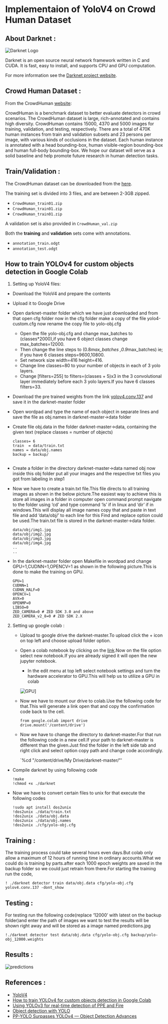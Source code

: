 # Implementaion of YoloV4 on Crowd Human Dataset

## About Darknet :

![Darknet Logo](http://pjreddie.com/media/files/darknet-black-small.png) 

Darknet is an open source neural network framework written in C and CUDA. It is fast, easy to install, and supports CPU and GPU computation.

For more information see the [Darknet project website](http://pjreddie.com/darknet).

## Crowd Human Dataset : 

From the CrowdHuman [website](http://www.crowdhuman.org/):

CrowdHuman is a benchmark dataset to better evaluate detectors in crowd scenarios. The CrowdHuman dataset is large, rich-annotated and contains high diversity. CrowdHuman contains 15000, 4370 and 5000 images for training, validation, and testing, respectively. There are a total of 470K human instances from train and validation subsets and 23 persons per image, with various kinds of occlusions in the dataset. Each human instance is annotated with a head bounding-box, human visible-region bounding-box and human full-body bounding-box. We hope our dataset will serve as a solid baseline and help promote future research in human detection tasks.

## Train/Validation :

The CrowdHuman dataset can be downloaded from the [here](http://www.crowdhuman.org/download.html).

The training set is divided into 3 files, and are between 2-3GB zipped.
  
  * `CrowdHuman_train01.zip`
  * `CrowdHuman_train01.zip`
  * `CrowdHuman_train01.zip`
 
A validation set is also provided in `CrowdHuman_val.zip`

Both the **training** and **validation** sets come with annotations.
  
  * `annotation_train.odgt`
  * `annotation_test.odgt`

## How to train YOLOv4 for custom objects detection in Google Colab

1. Setting up YoloV4 files:

  * Download the YoloV4 and prepare the contents
  * Upload it to Google Drive
  * Open darknet-master folder which we have just downloaded and from that open cfg folder now in the cfg folder make a copy of the file yolo4-custom.cfg now rename the copy file to yolo-obj.cfg
  
      * Open the file yolo-obj.cfg and change max_batches to (classes*2000),if you have 6 object classes change max_batches=12000.
      * Then change the line steps to (0.8*max_batches ,0.9*max_batches) ie; if you have 6 classes steps=9600,10800.
      * Set network size width=416 height=416.
      * Change line classes=80 to your number of objects in each of 3 yolo layers.
      * Change [filters=255] to filters=(classes + 5)x3 in the 3 convolutional layer immediately before each 3 yolo layers.If you have 6 classes filters=33.
      
  * Download the pre trained weights from the link [yolov4.conv.137](https://drive.google.com/open?id=1JKF-bdIklxOOVy-2Cr5qdvjgGpmGfcbp) and save it in the darknet-master 
  folder
  * Open wordpad and type the name of each object in separate lines and save the file as obj.names in darknet-master->data folder
  * Create file obj.data in the folder darknet-master->data, containing the given text (replace classes = number of objects)
  
    ``` 
    classes= 6
    train  = data/train.txt
    names = data/obj.names
    backup = backup/ 
  
  * Create a folder in the directory darknet-master->data named obj now inside this obj folder put all your images and the respective txt files you got from labeling in step1
  * Now we have to create a train.txt file.This file directs to all training images as shown in the below picture.The easiest way to achieve this is store all images in a folder in computer open command prompt navigate to the folder using ‘cd’ and type command ‘ls’ if in linux and ‘dir’ if in windows.This will display all image names copy that and paste in text file and add ‘data/obj/’ to each line for this Find and replace option could be used.The train.txt file is stored in the darknet-master->data folder.
    
    ```
    data/obj/img1.jpg
    data/obj/img2.jpg
    data/obj/img3.jpg
    data/obj/img4.jpg
    ..
    ..
    
  * In the darknet-master folder open Makefile in wordpad and change GPU=1,CUDNN=1,OPENCV=1 as shown in the following picture.This is done to make the training on GPU.
  
    ```
    GPU=1
    CUDNN=1
    CUDNN_HALF=0
    OPENCV=1
    AVX=0
    OPENMP=0
    LIBSO=0
    ZED_CAMERA=0 # ZED SDK 3.0 and above
    ZED_CAMERA_v2_8=0 # ZED SDK 2.X
    
 2. Setting up google colab :
 
    * Upload to google drive the darknet-master.To upload click the + icon on top left and choose upload folder option.
    * Open a colab notebook by clicking on the [link](https://colab.research.google.com/notebooks/intro.ipynb).Now on the file option select new notebook.If you are already signed it will open the new jupyter notebook.
      * In the edit menu at top left select notebook settings and turn the hardware accelerator to GPU.This will help us to utilize a GPU in colab
      
      ![GPU](https://miro.medium.com/max/469/1*OEZfyV5zt3yiN7UKQwxFDQ.png)]
               
    * Now we have to mount our drive to colab.Use the following code for that.This will generate a link open that and copy the confirmation code back to the cell.
    
        ```
        from google.colab import drive
        drive.mount('/content/drive')
    
    * Now we have to change the directory to darknet-master.For that run the following code in a new cell.If your path to darknet-master is different than the given.Just find the folder in the left side tab and right click and select option copy path and change code accordingly.
    
        `%cd "/content/drive/My Drive/darknet-master/"'
    
   * Compile darknet by using following code
      
        ```
        !make
        !chmod +x ./darknet
   
   * Now we have to convert certain files to unix for that execute the following codes
   
      ```
      !sudo apt install dos2unix
      !dos2unix ./data/train.txt
      !dos2unix ./data/obj.data
      !dos2unix ./data/obj.names
      !dos2unix ./cfg/yolo-obj.cfg    
      
## Training :

The training process could take several hours even days.But colab only allow a maximum of 12 hours of running time in ordinary accounts.What we could do is training by parts.after each 1000 epoch weights are saved in the backup folder so we could just retrain from there.For starting the training run the code,

`! ./darknet detector train data/obj.data cfg/yolo-obj.cfg yolov4.conv.137 -dont_show`

## Testing :

For testing run the following code(replace ‘12000’ with latest on the backup folder)and enter the path of images we want to test the results will be shown right away and will be stored as a image named predictions.jpg

`!./darknet detector test data/obj.data cfg/yolo-obj.cfg backup/yolo-obj_12000.weights`

## Results :

![predictions](https://user-images.githubusercontent.com/62458537/104943498-dd461680-59db-11eb-89a8-fd0cc27cc0ba.jpg)


## References :
  
  * [YoloV4](https://arxiv.org/abs/2004.10934)
  * [How to train YOLOv4 for custom objects detection in Google Colab]()
  * [Using YOLOv3 for real-time detection of PPE and Fire](https://towardsdatascience.com/using-yolov3-for-real-time-detection-of-ppe-and-fire-1c671fcc0f0e)
  * [Object detection with YOLO](https://medium.com/analytics-vidhya/object-detection-with-yolo-aa2dfab21d56)
  * [PP-YOLO Surpasses YOLOv4 — Object Detection Advances](https://towardsdatascience.com/pp-yolo-surpasses-yolov4-object-detection-advances-1efc2692aa62)
 
